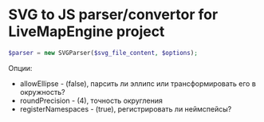 # SVG to JS parser/convertor for LiveMapEngine project

```php
$parser = new SVGParser($svg_file_content, $options);

```

Опции:
- allowEllipse - (false), парсить ли эллипс или трансформировать его в окружность?
- roundPrecision - (4), точность округления
- registerNamespaces - (true), регистрировать ли неймспейсы?
